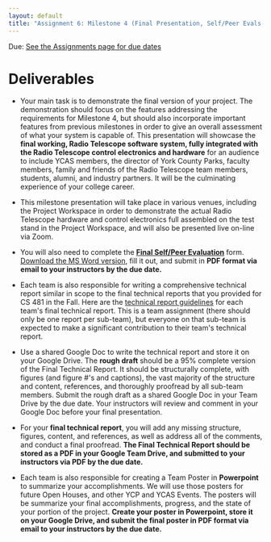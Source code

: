```yaml
---
layout: default
title: "Assignment 6: Milestone 4 (Final Presentation, Self/Peer Evals, Technical Reports, and Posters)"
---
```


Due: [See the Assignments page for due dates](../assign/index.html)


# Deliverables

* Your main task is to demonstrate the final version of your project.  The demonstration should focus on the features addressing the requirements for Milestone 4, but should also incorporate important features from previous milestones in order to give an overall assessment of what your system is capable of.  This presentation will showcase the **final working, Radio Telescope software system, fully integrated with the Radio Telescope control electronics and hardware** for an audience to include YCAS members, the director of York County Parks, faculty members, family and friends of the Radio Telescope team members, students, alumni, and industry partners.  It will be the culminating experience of your college career.

* This milestone presentation will take place in various venues, including the Project Workspace in order to demonstrate the actual Radio Telescope hardware and control electronics full assembled on the test stand in the Project Workspace, and will also be presented live on-line via Zoom.

* You will also need to complete the **[Final Self/Peer Evaluation](PeerEval-RadioTelescope-Sp22-final.pdf)** form.  [Download the MS Word version](PeerEval-RadioTelescope-Sp22-final.doc), fill it out, and submit in **PDF format via email to your instructors by the due date.**

* Each team is also responsible for writing a comprehensive technical report similar in scope to the final  technical reports that you provided for CS 481 in the Fall.  Here are the [technical report guidelines](finalreport.html) for each team's final technical report.  This is a team assignment (there should only be one report per sub-team), but everyone on that sub-team is expected to make a significant contribution to their team's technical report.

* Use a shared Google Doc to write the technical report and store it on your Google Drive.  The **rough draft** should be a 95% complete version of the Final Technical Report.  It should be structurally complete, with figures (and figure #'s and captions), the vast majority of the structure and content, references, and thoroughly proofread by all sub-team members.  Submit the rough draft as a shared Google Doc in your Team Drive by the due date.  Your instructors will review and comment in your Google Doc before your final presentation.

* For your **final technical report**, you will add any missing structure, figures, content, and references, as well as address all of the comments, and conduct a final proofread.  **The Final Technical Report should be stored as a PDF in your Google Team Drive, and submitted to your instructors via PDF by the due date.**

* Each team is also responsible for creating a Team Poster in **Powerpoint** to summarize your accomplishments.  We will use those posters for future Open Houses, and other YCP and YCAS Events.  The posters will be summarize your final accomplishments, progress, and the state of your portion of the project.  **Create your poster in Powerpoint, store it on your Google Drive, and submit the final poster in PDF format via email to your instructors by the due date.**

<!-- vim:set wrap: -->
<!-- vim:set linebreak: -->
<!-- vim:set nolist: -->
